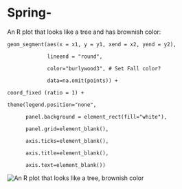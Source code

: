 # Spring-
An R plot that looks like a tree and has brownish color: 

    geom_segment(aes(x = x1, y = y1, xend = x2, yend = y2),

                 lineend = "round",

                 color="burlywood3", # Set Fall color?

                 data=na.omit(points)) +

    coord_fixed (ratio = 1) +

    theme(legend.position="none",

          panel.background = element_rect(fill="white"),

          panel.grid=element_blank(),

          axis.ticks=element_blank(),

          axis.title=element_blank(),

          axis.text=element_blank())

![An R plot that looks like a tree, brownish color](https://loreenhenry.github.io/Tree1.png "a tree")
